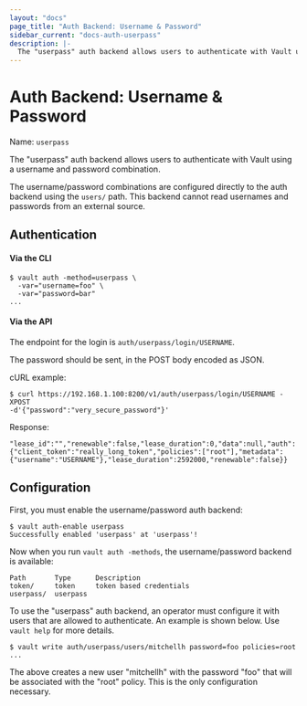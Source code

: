 ```yaml
---
layout: "docs"
page_title: "Auth Backend: Username & Password"
sidebar_current: "docs-auth-userpass"
description: |-
  The "userpass" auth backend allows users to authenticate with Vault using a username and password.
---
```


# Auth Backend: Username & Password

Name: `userpass`

The "userpass" auth backend allows users to authenticate with Vault using
a username and password combination.

The username/password combinations are configured directly to the auth
backend using the `users/` path. This backend cannot read usernames and
passwords from an external source.

## Authentication

#### Via the CLI

```
$ vault auth -method=userpass \
  -var="username=foo" \
  -var="password=bar"
...
```

#### Via the API

The endpoint for the login is `auth/userpass/login/USERNAME`.

The password should be sent, in the POST body encoded as JSON.

cURL example:
```
$ curl https://192.168.1.100:8200/v1/auth/userpass/login/USERNAME -XPOST
-d'{"password":"very_secure_password"}'
```

Response:
```
"lease_id":"","renewable":false,"lease_duration":0,"data":null,"auth":{"client_token":"really_long_token","policies":["root"],"metadata":{"username":"USERNAME"},"lease_duration":2592000,"renewable":false}}
```

## Configuration

First, you must enable the username/password auth backend:

```
$ vault auth-enable userpass
Successfully enabled 'userpass' at 'userpass'!
```

Now when you run `vault auth -methods`, the username/password backend is
available:

```
Path       Type      Description
token/     token     token based credentials
userpass/  userpass
```

To use the "userpass" auth backend, an operator must configure it with
users that are allowed to authenticate. An example is shown below.
Use `vault help` for more details.

```
$ vault write auth/userpass/users/mitchellh password=foo policies=root
...
```

The above creates a new user "mitchellh" with the password "foo" that
will be associated with the "root" policy. This is the only configuration
necessary.

